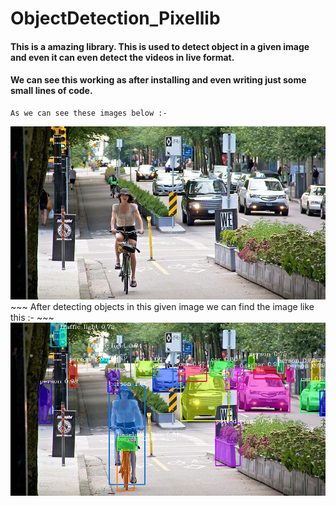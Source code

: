 # ObjectDetection_Pixellib

#### This is a amazing library. This is used to detect object in a given image and even it can even detect the videos in live format.
#### We can see this working as after installing and even writing just some small lines of code.
~~~
As we can see these images below :- 
~~~
<img src = "https://github.com/RishavMishraRM/ObjectDetection_Pixellib/blob/main/cycle.jpg" >
~~~
After detecting objects in this given image we can find the image like this :-
~~~
<img src = "https://github.com/RishavMishraRM/ObjectDetection_Pixellib/blob/main/output.jpg" >
